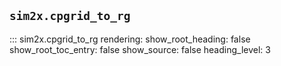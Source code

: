 ## `sim2x.cpgrid_to_rg`

::: sim2x.cpgrid_to_rg
    rendering:
      show_root_heading: false
      show_root_toc_entry: false
      show_source: false
      heading_level: 3
